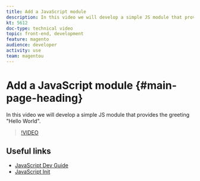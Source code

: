 ```yaml
---
title: Add a JavaScript module
description: In this video we will develop a simple JS module that provides the greeting "Hello World".
kt: 5612
doc-type: technical video
topic: front-end, development
feature: magento
audience: developer
activity: use
team: magentou
---
```


# Add a JavaScript module {#main-page-heading}

In this video we will develop a simple JS module that provides the greeting "Hello World".

>[!VIDEO](https://video.tv.adobe.com/v/35790?quality=12&learn=on)

## Useful links

* [JavaScript Dev Guide](https://devdocs.magento.com/guides/v2.4/javascript-dev-guide/bk-javascript-dev-guide.html)
* [JavaScript Init](https://devdocs.magento.com/guides/v2.4/javascript-dev-guide/javascript/js_init.html)

